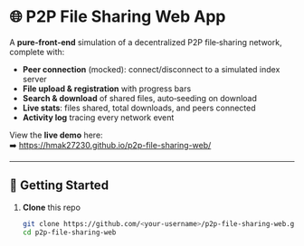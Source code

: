 # 🌐 P2P File Sharing Web App

A **pure‑front‑end** simulation of a decentralized P2P file‑sharing network, complete with:
- **Peer connection** (mocked): connect/disconnect to a simulated index server  
- **File upload & registration** with progress bars  
- **Search & download** of shared files, auto‑seeding on download  
- **Live stats**: files shared, total downloads, and peers connected  
- **Activity log** tracing every network event  

View the **live demo** here:  
➡️ https://hmak27230.github.io/p2p-file-sharing-web/

---

## 🔧 Getting Started

1. **Clone** this repo  
   ```bash
   git clone https://github.com/<your‑username>/p2p-file-sharing-web.git
   cd p2p-file-sharing-web
